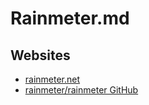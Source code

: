 # Rainmeter.md

## Websites

* [rainmeter.net](https://www.rainmeter.net/)
* [rainmeter/rainmeter GitHub](https://github.com/rainmeter/rainmeter)
